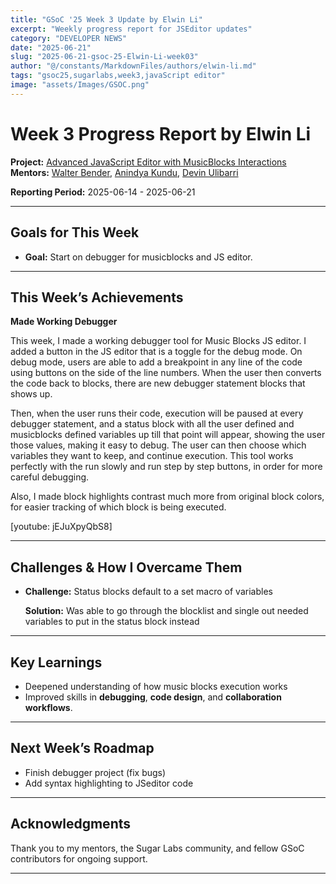 ```yaml
---
title: "GSoC '25 Week 3 Update by Elwin Li"
excerpt: "Weekly progress report for JSEditor updates"
category: "DEVELOPER NEWS"
date: "2025-06-21"
slug: "2025-06-21-gsoc-25-Elwin-Li-week03"
author: "@/constants/MarkdownFiles/authors/elwin-li.md"
tags: "gsoc25,sugarlabs,week3,javaScript editor"
image: "assets/Images/GSOC.png"
---
```


<!-- markdownlint-disable -->

# Week 3 Progress Report by Elwin Li

**Project:** [Advanced JavaScript Editor with MusicBlocks Interactions](https://github.com/sugarlabs/musicblocks/tree/config_driven_conversion/elwin)  
**Mentors:** [Walter Bender](https://github.com/walterbender), [Anindya Kundu](https://github.com/meganindya), [Devin Ulibarri](https://github.com/pikurasa)

**Reporting Period:** 2025-06-14 - 2025-06-21

---

## Goals for This Week

- **Goal:** Start on debugger for musicblocks and JS editor.

---

## This Week’s Achievements

**Made Working Debugger**

This week, I made a working debugger tool for Music Blocks JS editor. I added a button in the JS editor that is a toggle for the debug mode. On debug mode, users are able to add a breakpoint in any line of the code using buttons on the side of the line numbers. When the user then converts the code back to blocks, there are new debugger statement blocks that shows up.

Then, when the user runs their code, execution will be paused at every debugger statement, and a status block with all the user defined and musicblocks defined variables up till that point will appear, showing the user those values, making it easy to debug. The user can then choose which variables they want to keep, and continue execution. This tool works perfectly with the run slowly and run step by step buttons, in order for more careful debugging.

Also, I made block highlights contrast much more from original block colors, for easier tracking of which block is being executed.

[youtube: jEJuXpyQbS8]

---

## Challenges & How I Overcame Them

- **Challenge:** Status blocks default to a set macro of variables

  **Solution:** Was able to go through the blocklist and single out needed variables to put in the status block instead

---

## Key Learnings

- Deepened understanding of how music blocks execution works
- Improved skills in **debugging**, **code design**, and **collaboration workflows**.

---

## Next Week’s Roadmap

- Finish debugger project (fix bugs)
- Add syntax highlighting to JSeditor code

---

## Acknowledgments

Thank you to my mentors, the Sugar Labs community, and fellow GSoC contributors for ongoing support.

---
